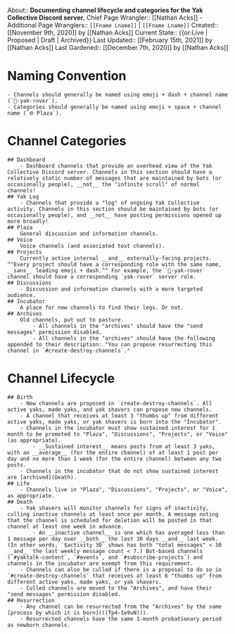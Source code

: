 About:: __Documenting channel lifecycle and categories for the Yak Collective Discord server.__
Chief Page Wrangler:: [[Nathan Acks]]
    - Additional Page Wranglers:: `[[Fname Lname]]` | `[[Fname Lname]]`
Created:: [[November 9th, 2020]] by [[Nathan Acks]]
Current State:: {{or:Live | Proposed | Draft | Archived}} 
Last Updated:: [[February 15th, 2021]] by [[Nathan Acks]]
Last Gardened:: [[December 7th, 2020]] by [[Nathan Acks]]
# Naming Convention
    - Channels should generally be named using emoji + dash + channel name (`🚐-yak-rover`).
    - Categories should generally be named using emoji + space + channel name (`🌐 Plaza`).
# Channel Categories
    ## Dashboard
        - Dashboard channels that provide an overhead view of the Yak Collective Discord server. Channels in this section should have a relatively static number of messages that are maintained by bots (or occasionally people), __not__ the "infinite scroll" of normal channels!
    ## Yak Log
        - Channels that provide a "log" of ongoing Yak Collective activity. Channels in this section should be maintained by bots (or occasionally people), and __not__ have posting permissions opened up more broadly!
    ## Plaza
        General discussion and information channels.
    ## Voice
        Voice channels (and associated text channels).
    ## Projects
        Currently active internal __and__ externally-facing projects. ^^Every project should have a corresponding role with the same name, __sans__ leading emoji + dash.^^ For example, the `🚐-yak-rover` channel should have a corresponding `yak-rover` server role.
    ## Discussions
        - Discussion and information channels with a more targeted audience.
    ## Incubator
        A place for new channels to find their legs. Or not.
    ## Archives
        Old channels, put out to pasture.
            - All channels in the "archives" should have the "send messages" permission disabled.
            - All channels in the "archives" should have the following appended to their description: "You can propose resurrecting this channel in `#create-destroy-channels`."
# Channel Lifecycle
    ## Birth
        - New channels are proposed in `create-destroy-channels`. All active yaks, made yaks, and yak shavers can propose new channels.
        - A channel that receives at least 3 "thumbs up" from different active yaks, made yaks, or yak shavers is born into the "Incubator".
        - Channels in the incubator must show sustained interest for 1 month to be promoted to "Plaza", "Discussions", "Projects", or "Voice" (as appropriate).
            - __Sustained interest__ means posts from at least 3 yaks, with an __average__ (for the entire channel) of at least 1 post per day and no more than 1 week (for the entire channel) between any two posts.
        - Channels in the incubator that do not show sustained interest are [archived](Death).
    ## Life
        - Channels live in "Plaza", "Discussions", "Projects", or "Voice", as appropriate.
    ## Death
        - Yak shavers will monitor channels for signs of inactivity, culling inactive channels at least once per month. A message noting that the channel is scheduled for deletion will be posted in that channel at least one week in advance.
            - An __inactive channel__ is one which has averaged less than 1 message per day over __both__ the last 30 days __and__ last week. (In other words, `$activity 30` shows has both "total messages" < 30 __and__ the last weekly message count < 7.) Bot-based channels (`#yaktalk-content`, `#events`, and `#subscribe-projects`) and channels in the incubator are exempt from this requirement.
        - Channels can also be culled if there is a proposal to do so in `#create-destroy-channels` that receives at least 6 "thumbs up" from different active yaks, made yaks, or yak shavers.
        - Culled channels are moved to the "Archives", and have their "send messages" permission disabled.
    ## Resurrection
        - Any channel can be resurrected from the "Archives" by the same [process by which it is born](((Tp4-Ie9uN))).
        - Resurrected channels have the same 1-month probationary period as newborn channels.

